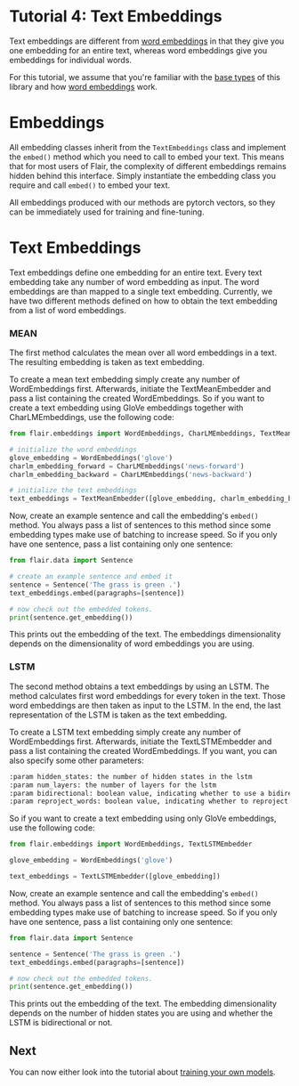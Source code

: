 # Tutorial 4: Text Embeddings

Text embeddings are different from [word embeddings](/resources/docs/TUTORIAL_WORD_EMBEDDING.md) in that they give you one embedding for an entire text, whereas word embeddings give you embeddings for individual words. 

For this tutorial, we assume that you're familiar with the [base types](/resources/docs/TUTORIAL_BASICS.md) of this library and how
   [word embeddings](/resources/docs/TUTORIAL_WORD_EMBEDDING.md) work.


# Embeddings

All embedding classes inherit from the `TextEmbeddings` class and implement the `embed()` method which you need to call 
to embed your text. This means that for most users of Flair, the complexity of different embeddings remains hidden 
behind this interface. Simply instantiate the embedding class you require and call `embed()` to embed your text.

All embeddings produced with our methods are pytorch vectors, so they can be immediately used for training and 
fine-tuning.

# Text Embeddings

Text embeddings define one embedding for an entire text.
Every text embedding take any number of word embedding as input.
The word embeddings are than mapped to a single text embedding.
Currently, we have two different methods defined on how to obtain the text embedding from a list of word embeddings.

### MEAN

The first method calculates the mean over all word embeddings in a text.
The resulting embedding is taken as text embedding.

To create a mean text embedding simply create any number of WordEmbeddings first.
Afterwards, initiate the TextMeanEmbedder and pass a list containing the created WordEmbeddings.
So if you want to create a text embedding using GloVe embeddings together with CharLMEmbeddings,
use the following code:

```python
from flair.embeddings import WordEmbeddings, CharLMEmbeddings, TextMeanEmbedder

# initialize the word embeddings
glove_embedding = WordEmbeddings('glove')
charlm_embedding_forward = CharLMEmbeddings('news-forward')
charlm_embedding_backward = CharLMEmbeddings('news-backward')

# initialize the text embeddings
text_embeddings = TextMeanEmbedder([glove_embedding, charlm_embedding_backward, charlm_embedding_forward])
```

Now, create an example sentence and call the embedding's `embed()` method. 
You always pass a list of sentences to this method since some embedding types make use of batching to increase speed. 
So if you only have one sentence, pass a list containing only one sentence:

```python
from flair.data import Sentence

# create an example sentence and embed it
sentence = Sentence('The grass is green .')
text_embeddings.embed(paragraphs=[sentence])

# now check out the embedded tokens.
print(sentence.get_embedding())
```

This prints out the embedding of the text. 
The embeddings dimensionality depends on the dimensionality of word embeddings you are using.

### LSTM

The second method obtains a text embeddings by using an LSTM.
The method calculates first word embeddings for every token in the text.
Those word embeddings are then taken as input to the LSTM.
In the end, the last representation of the LSTM is taken as the text embedding.

To create a LSTM text embedding simply create any number of WordEmbeddings first.
Afterwards, initiate the TextLSTMEmbedder and pass a list containing the created WordEmbeddings.
If you want, you can also specify some other parameters:
```bash
:param hidden_states: the number of hidden states in the lstm
:param num_layers: the number of layers for the lstm
:param bidirectional: boolean value, indicating whether to use a bidirectional lstm or not
:param reproject_words: boolean value, indicating whether to reproject the word embedding in a separate linear layer before putting them into the lstm or not
```

So if you want to create a text embedding using only GloVe embeddings, use the following code:

```python
from flair.embeddings import WordEmbeddings, TextLSTMEmbedder

glove_embedding = WordEmbeddings('glove')

text_embeddings = TextLSTMEmbedder([glove_embedding])
```

Now, create an example sentence and call the embedding's `embed()` method. 
You always pass a list of sentences to this method since some embedding types make use of batching to increase speed. 
So if you only have one sentence, pass a list containing only one sentence:

```python
from flair.data import Sentence

sentence = Sentence('The grass is green .')
text_embeddings.embed(paragraphs=[sentence])

# now check out the embedded tokens.
print(sentence.get_embedding())
```

This prints out the embedding of the text. 
The embedding dimensionality depends on the number of hidden states you are using and whether the LSTM is bidirectional or not.

## Next 

You can now either look into the tutorial about [training your own models](/resources/docs/TUTORIAL_TRAINING_A_MODEL.md). 